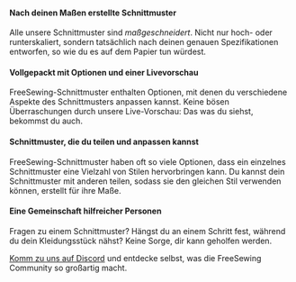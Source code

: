 ---
---

#### Nach deinen Maßen erstellte Schnittmuster

Alle unsere Schnittmuster sind *maßgeschneidert*. Nicht nur hoch- oder runterskaliert, sondern tatsächlich nach deinen genauen Spezifikationen entworfen, so wie du es auf dem Papier tun würdest.

#### Vollgepackt mit Optionen und einer Livevorschau

FreeSewing-Schnittmuster enthalten Optionen, mit denen du verschiedene Aspekte des Schnittmusters anpassen kannst. Keine bösen Überraschungen durch unsere Live-Vorschau: Das was du siehst, bekommst du auch.

#### Schnittmuster, die du teilen und anpassen kannst

FreeSewing-Schnittmuster haben oft so viele Optionen, dass ein einzelnes Schnittmuster eine Vielzahl von Stilen hervorbringen kann. Du kannst dein Schnittmuster mit anderen teilen, sodass sie den gleichen Stil verwenden können, erstellt für ihre Maße.

#### Eine Gemeinschaft hilfreicher Personen

Fragen zu einem Schnittmuster? Hängst du an einem Schritt fest, während du dein Kleidungsstück nähst? Keine Sorge, dir kann geholfen werden.

[Komm zu uns auf Discord](https://discord.freesewing.org/) und entdecke selbst, was die FreeSewing Community so großartig macht.
